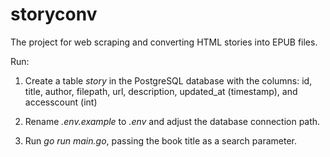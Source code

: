 # storyconv

The project for web scraping and converting HTML stories into EPUB files.

Run:

1. Create a table *story* in the PostgreSQL database with the columns: id, title, author, filepath, url, description, updated_at (timestamp), and accesscount (int)

2. Rename *.env.example* to *.env* and adjust the database connection path.

3. Run *go run main.go*, passing the book title as a search parameter.
